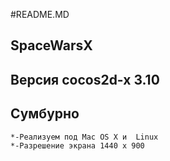 #README.MD
## SpaceWarsX
## Версия cocos2d-x 3.10

## Сумбурно
	*-Реализуем под Mac OS X и  Linux
	*-Разрешение экрана 1440 х 900
	